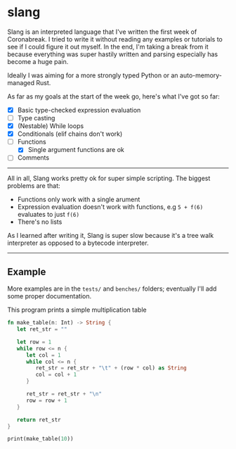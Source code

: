 # slang

Slang is an interpreted language that I've written the first week of Coronabreak. I tried to write it without reading any examples or tutorials to see if I could figure it out myself. In the end, I'm taking a break from it because everything was super hastily written and parsing especially has become a huge pain.

Ideally I was aiming for a more strongly typed Python or an auto-memory-managed Rust.

As far as my goals at the start of the week go, here's what I've got so far:

- [X] Basic type-checked expression evaluation
- [ ] Type casting
- [X] (Nestable) While loops
- [X] Conditionals (elif chains don't work)
- [ ] Functions
  - [X] Single argument functions are ok
- [ ] Comments
  
___

All in all, Slang works pretty ok for super simple scripting. The biggest problems are that:

- Functions only work with a single arument
- Expression evaluation doesn't work with functions, e.g `5 + f(6)` evaluates to just `f(6)`
- There's no lists

As I learned after writing it, Slang is super slow because it's a tree walk interpreter as opposed to a bytecode interpreter.

___

## Example

More examples are in the `tests/` and `benches/` folders; eventually I'll add some proper documentation.

This program prints a simple multiplication table
```rust
fn make_table(n: Int) -> String {
   let ret_str = ""

   let row = 1
   while row <= n {
      let col = 1
      while col <= n {
         ret_str = ret_str + "\t" + (row * col) as String
         col = col + 1
      }

      ret_str = ret_str + "\n"
      row = row + 1
   }

   return ret_str
}

print(make_table(10))
```
